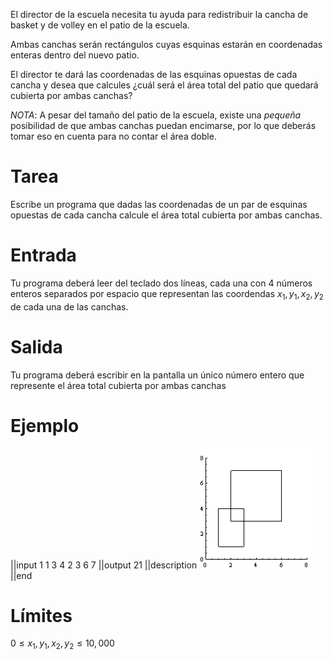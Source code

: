 El director de la escuela necesita tu ayuda para redistribuir la cancha de basket y de volley en el patio de la escuela.

Ambas canchas serán rectángulos cuyas esquinas estarán en coordenadas enteras dentro del nuevo patio.

El director te dará las coordenadas de las esquinas opuestas de cada cancha y desea que calcules ¿cuál será el área total del patio que quedará cubierta por ambas canchas?

$NOTA:$ A pesar del tamaño del patio de la escuela, existe una _pequeña_ posibilidad de que ambas canchas puedan encimarse, por lo que deberás tomar eso en cuenta para no contar el área doble.

# Tarea

Escribe un programa que dadas las coordenadas de un par de esquinas opuestas de cada cancha calcule el área total cubierta por ambas canchas.

# Entrada

Tu programa deberá leer del teclado dos líneas, cada una con 4 números enteros separados por espacio que representan las coordendas $x_1, y_1, x_2, y_2$ de cada una de las canchas.

# Salida

Tu programa deberá escribir en la pantalla un único número entero que represente el área total cubierta por ambas canchas

# Ejemplo

||input
1 1 3 4
2 3 6 7
||output
21
||description
![En la imagen se muestran ambas canchas.  El área total cubierta por ambas es de 21 unidades cuadradadas](img01.png)
||end

# Límites

$0 \leq x_1, y_1, x_2, y_2 \leq 10,000$
